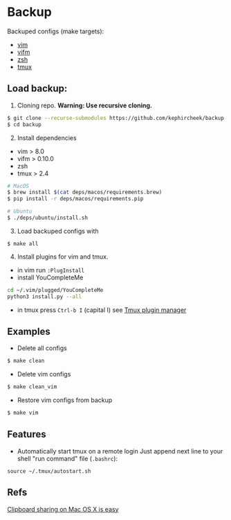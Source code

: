 # Backup

Backuped configs (make targets):
- [vim](https://www.vim.org/)
- [vifm](https://vifm.info/)
- [zsh](https://github.com/ohmyzsh/ohmyzsh)
- [tmux](https://github.com/tmux/tmux/wiki)

## Load backup:

1. Cloning repo. **Warning: Use recursive cloning.**
```bash
$ git clone --recurse-submodules https://github.com/kephircheek/backup.git
$ cd backup
```

2. Install dependencies
- vim > 8.0
- vifm > 0.10.0
- zsh
- tmux > 2.4

```bash
# MacOS
$ brew install $(cat deps/macos/requirements.brew)
$ pip install -r deps/macos/requirements.pip
```

```bash
# Ubuntu
$ ./deps/ubuntu/install.sh
```
3. Load backuped configs with
```
$ make all
```

4. Install plugins for vim and tmux.

- in vim run `:PlugInstall`
- install YouCompleteMe
```bash
cd ~/.vim/plugged/YouCompleteMe
python3 install.py --all
```
- in tmux press `Ctrl-b I` (capital I) see [Tmux plugin manager](https://github.com/tmux-plugins/tpm)

## Examples
- Delete all configs
```bash
$ make clean
```

- Delete vim configs
```bash
$ make clean_vim
```

- Restore vim configs from backup
```bash
$ make vim
```

## Features
- Automatically start tmux on a remote login
Just append next line to your shell "run command" file (`.bashrc`):
```
source ~/.tmux/autostart.sh
```

## Refs
[Clipboard sharing on Mac OS X is easy](https://gist.github.com/romainl/96180b5b8e7722a7428c)

